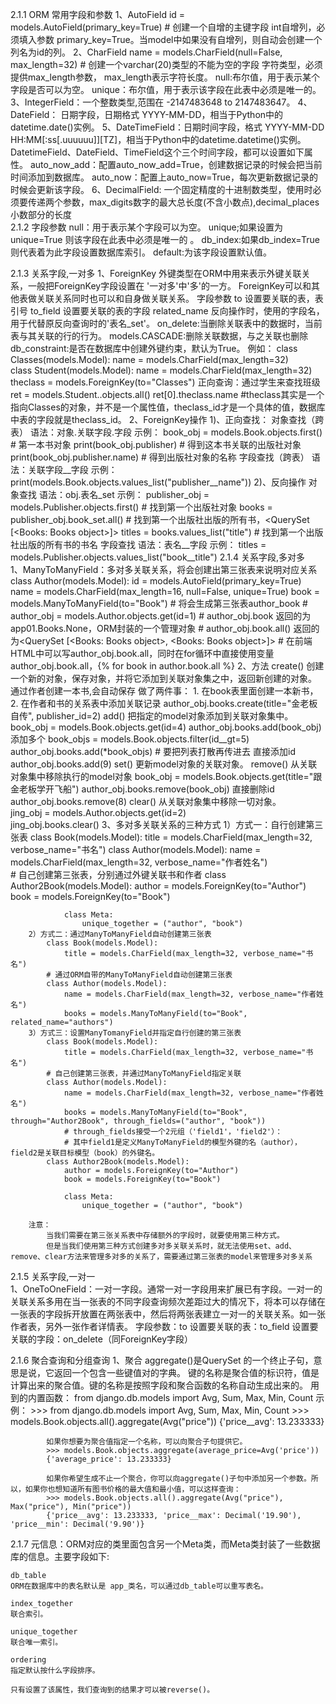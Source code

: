 2.1.1 ORM 常用字段和参数
	1、AutoField	
		id = models.AutoField(primary_key=True) # 创建一个自增的主键字段
		int自增列，必须填入参数 primary_key=True。当model中如果没有自增列，则自动会创建一个列名为id的列。
	2、CharField	
		name = models.CharField(null=False, max_length=32) # 创建一个varchar(20)类型的不能为空的字段
		字符类型，必须提供max_length参数， max_length表示字符长度。
		null:布尔值，用于表示某个字段是否可以为空。 
		unique：布尔值，用于表示该字段在此表中必须是唯一的。
	3、IntegerField：一个整数类型,范围在 -2147483648 to 2147483647。
	4、DateField： 日期字段，日期格式  YYYY-MM-DD，相当于Python中的datetime.date()实例。
	5、DateTimeField：日期时间字段，格式 YYYY-MM-DD HH:MM[:ss[.uuuuuu]][TZ]，相当于Python中的datetime.datetime()实例。
		DatetimeField、DateField、TimeField这个三个时间字段，都可以设置如下属性。
		auto_now_add：配置auto_now_add=True，创建数据记录的时候会把当前时间添加到数据库。
		auto_now：配置上auto_now=True，每次更新数据记录的时候会更新该字段。
	6、DecimalField: 一个固定精度的十进制数类型，使用时必须要传递两个参数，max_digits数字的最大总长度(不含小数点),decimal_places小数部分的长度	
2.1.2 字段参数
	null：用于表示某个字段可以为空。
	unique;如果设置为unique=True 则该字段在此表中必须是唯一的 。
	db_index:如果db_index=True 则代表着为此字段设置数据库索引。
	default:为该字段设置默认值。
	
2.1.3 关系字段,一对多
	1、ForeignKey
		外键类型在ORM中用来表示外键关联关系，一般把ForeignKey字段设置在 '一对多'中'多'的一方。
		ForeignKey可以和其他表做关联关系同时也可以和自身做关联关系。
		字段参数
			to 设置要关联的表，表引号
			to_field 设置要关联的表的字段
			related_name 反向操作时，使用的字段名，用于代替原反向查询时的'表名_set'。
			on_delete:当删除关联表中的数据时，当前表与其关联的行的行为。
				models.CASCADE:删除关联数据，与之关联也删除
			db_constraint:是否在数据库中创建外键约束，默认为True。
			例如：
				class Classes(models.Model):
					name = models.CharField(max_length=32)				
				class Student(models.Model):
					name = models.CharField(max_length=32)
					theclass = models.ForeignKey(to="Classes")
		正向查询：通过学生来查找班级
			ret = models.Student..objects.all() 
			ret[0].theclass.name #theclass其实是一个指向Classes的对象，并不是一个属性值，theclass_id才是一个具体的值，数据库中表的字段就是theclass_id。
	2、ForeignKey操作
		1)、正向查找：
			对象查找（跨表）
				语法：对象.关联字段.字段
				示例：
					book_obj = models.Book.objects.first()  # 第一本书对象
					print(book_obj.publisher)  # 得到这本书关联的出版社对象
					print(book_obj.publisher.name)  # 得到出版社对象的名称
			字段查找（跨表）
			语法：关联字段__字段
				示例：
					print(models.Book.objects.values_list("publisher__name"))
		2)、反向操作
			对象查找
				语法：obj.表名_set
				示例：
					publisher_obj = models.Publisher.objects.first()  # 找到第一个出版社对象
					books = publisher_obj.book_set.all()  # 找到第一个出版社出版的所有书，<QuerySet [<Books: Books object>]>
					titles = books.values_list("title")  # 找到第一个出版社出版的所有书的书名
			字段查找
				语法：表名__字段
					示例：
					titles = models.Publisher.objects.values_list("book__title")
2.1.4 关系字段,多对多					
	1、ManyToManyField：多对多关联关系，将会创建出第三张表来说明对应关系
		class Author(models.Model):
			id = models.AutoField(primary_key=True)
			name = models.CharField(max_length=16, null=False, unique=True)
			book = models.ManyToManyField(to="Book") 
			# 将会生成第三张表author_book
			# author_obj = models.Author.objects.get(id=1)
			# author_obj.book 返回的为app01.Books.None，ORM封装的一个管理对象
			# author_obj.book.all() 返回的为<QuerySet [<Books: Books object>, <Books: Books object>]>
			# 在前端HTML中可以写author_obj.book.all，同时在for循环中直接使用变量author_obj.book.all，{% for book in author.book.all %}
	2、方法
		create() 创建一个新的对象，保存对象，并将它添加到关联对象集之中，返回新创建的对象。
			通过作者创建一本书,会自动保存
	        做了两件事：
		    1. 在book表里面创建一本新书，2. 在作者和书的关系表中添加关联记录
            author_obj.books.create(title="金老板自传", publisher_id=2)
		add() 把指定的model对象添加到关联对象集中。
			book_obj = models.Book.objects.get(id=4)
            author_obj.books.add(book_obj)
            添加多个
            book_objs = models.Book.objects.filter(id__gt=5)
            author_obj.books.add(*book_objs)  # 要把列表打散再传进去
            直接添加id
            author_obj.books.add(9)
		set() 更新model对象的关联对象。
		remove() 从关联对象集中移除执行的model对象
			book_obj = models.Book.objects.get(title="跟金老板学开飞船")
			author_obj.books.remove(book_obj)
			直接删除id
			author_obj.books.remove(8)
		clear() 从关联对象集中移除一切对象。	
			jing_obj = models.Author.objects.get(id=2)	
			jing_obj.books.clear()
	3、多对多关联关系的三种方式
		1）方式一：自行创建第三张表
			class Book(models.Model):
				title = models.CharField(max_length=32, verbose_name="书名")
			class Author(models.Model):
				name = models.CharField(max_length=32, verbose_name="作者姓名")		
			# 自己创建第三张表，分别通过外键关联书和作者
			class Author2Book(models.Model):
				author = models.ForeignKey(to="Author")
				book = models.ForeignKey(to="Book")
				
				class Meta:
					unique_together = ("author", "book")
		2）方式二：通过ManyToManyField自动创建第三张表
			class Book(models.Model):
				title = models.CharField(max_length=32, verbose_name="书名")			
			# 通过ORM自带的ManyToManyField自动创建第三张表
			class Author(models.Model):
				name = models.CharField(max_length=32, verbose_name="作者姓名")
				books = models.ManyToManyField(to="Book", related_name="authors")
		3）方式三：设置ManyTomanyField并指定自行创建的第三张表
			class Book(models.Model):
				title = models.CharField(max_length=32, verbose_name="书名")			
			# 自己创建第三张表，并通过ManyToManyField指定关联
			class Author(models.Model):
				name = models.CharField(max_length=32, verbose_name="作者姓名")
				books = models.ManyToManyField(to="Book", through="Author2Book", through_fields=("author", "book"))
				# through_fields接受一个2元组（'field1'，'field2'）：
				# 其中field1是定义ManyToManyField的模型外键的名（author），field2是关联目标模型（book）的外键名。						
			class Author2Book(models.Model):
				author = models.ForeignKey(to="Author")
				book = models.ForeignKey(to="Book")
				
				class Meta:
					unique_together = ("author", "book")
					
		注意：
			当我们需要在第三张关系表中存储额外的字段时，就要使用第三种方式。
			但是当我们使用第三种方式创建多对多关联关系时，就无法使用set、add、remove、clear方法来管理多对多的关系了，需要通过第三张表的model来管理多对多关系
2.1.5 关系字段,一对一	
	1、OneToOneField：一对一字段。通常一对一字段用来扩展已有字段。一对一的关联关系多用在当一张表的不同字段查询频次差距过大的情况下，将本可以存储在一张表的字段拆开放置在两张表中，然后将两张表建立一对一的关联关系。如一张作者表，另外一张作者详情表。
	字段参数：to
	设置要关联的表：to_field
	设置要关联的字段：on_delete（同ForeignKey字段）
	
2.1.6 聚合查询和分组查询
	1、聚合
		aggregate()是QuerySet 的一个终止子句，意思是说，它返回一个包含一些键值对的字典。
		键的名称是聚合值的标识符，值是计算出来的聚合值。键的名称是按照字段和聚合函数的名称自动生成出来的。
		用到的内置函数：
		from django.db.models import Avg, Sum, Max, Min, Count
		示例：
			>>> from django.db.models import Avg, Sum, Max, Min, Count
			>>> models.Book.objects.all().aggregate(Avg("price"))
			{'price__avg': 13.233333}
			
			如果你想要为聚合值指定一个名称，可以向聚合子句提供它。			
			>>> models.Book.objects.aggregate(average_price=Avg('price'))
			{'average_price': 13.233333}
			
			如果你希望生成不止一个聚合，你可以向aggregate()子句中添加另一个参数。所以，如果你也想知道所有图书价格的最大值和最小值，可以这样查询：			
			>>> models.Book.objects.all().aggregate(Avg("price"), Max("price"), Min("price"))
			{'price__avg': 13.233333, 'price__max': Decimal('19.90'), 'price__min': Decimal('9.90')}			
			
2.1.7 元信息：ORM对应的类里面包含另一个Meta类，而Meta类封装了一些数据库的信息。主要字段如下:

	db_table
	ORM在数据库中的表名默认是 app_类名，可以通过db_table可以重写表名。
	
	index_together
	联合索引。
	
	unique_together
	联合唯一索引。
	
	ordering
	指定默认按什么字段排序。
	
	只有设置了该属性，我们查询到的结果才可以被reverse()。			